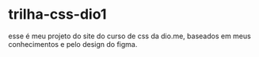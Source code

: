# trilha-css-dio1
esse é meu projeto do site do curso de css da dio.me, baseados em meus conhecimentos e pelo design do figma.
